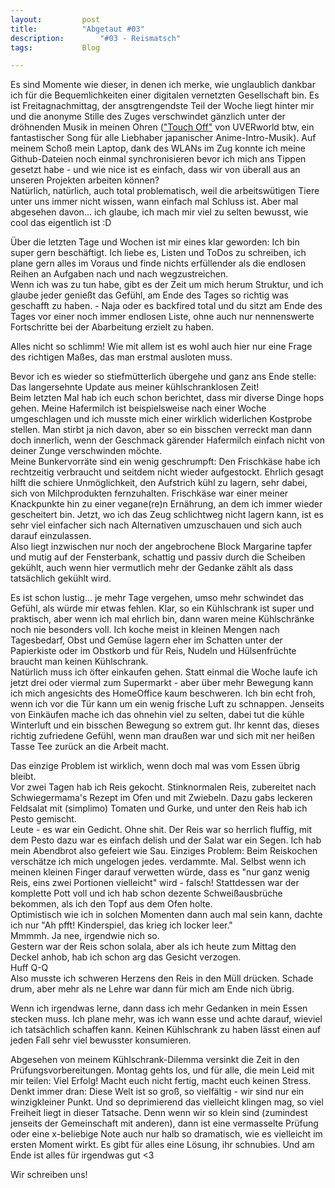 ```yaml
---
layout:			post
title:			"Abgetaut #03"
description:		"#03 - Reismatsch"
tags:			Blog

---
```


Es sind Momente wie dieser, in denen ich merke, wie unglaublich dankbar ich für die Bequemlichkeiten einer digitalen vernetzten Gesellschaft bin. Es ist Freitagnachmittag, der ansgtrengendste Teil der Woche liegt hinter mir und die anonyme Stille des Zuges verschwindet gänzlich unter der dröhnenden Musik in meinen Ohren (["Touch Off"](https://www.youtube.com/watch?v=HGhjyd8ZE78) von UVERworld btw, ein fantastischer Song für alle Liebhaber japanischer Anime-Intro-Musik). Auf meinem Schoß mein Laptop, dank des WLANs im Zug konnte ich meine Github-Dateien noch einmal synchronisieren bevor ich mich ans Tippen gesetzt habe - und wie nice ist es einfach, dass wir von überall aus an unseren Projekten arbeiten können?  
Natürlich, natürlich, auch total problematisch, weil die arbeitswütigen Tiere unter uns immer nicht wissen, wann einfach mal Schluss ist. Aber mal abgesehen davon... ich glaube, ich mach mir viel zu selten bewusst, wie cool das eigentlich ist :D  

Über die letzten Tage und Wochen ist mir eines klar geworden: Ich bin super gern beschäftigt. Ich liebe es, Listen und ToDos zu schreiben, ich plane gern alles im Voraus und finde nichts erfüllender als die endlosen Reihen an Aufgaben nach und nach wegzustreichen.  
Wenn ich was zu tun habe, gibt es der Zeit um mich herum Struktur, und ich glaube jeder genießt das Gefühl, am Ende des Tages so richtig was geschafft zu haben. - Naja oder es backfired total und du sitzt am Ende des Tages vor einer noch immer endlosen Liste, ohne auch nur nennenswerte Fortschritte bei der Abarbeitung erzielt zu haben.  

Alles nicht so schlimm! Wie mit allem ist es wohl auch hier nur eine Frage des richtigen Maßes, das man erstmal ausloten muss. 

Bevor ich es wieder so stiefmütterlich übergehe und ganz ans Ende stelle: Das langersehnte Update aus meiner kühlschranklosen Zeit!  
Beim letzten Mal hab ich euch schon berichtet, dass mir diverse Dinge hops gehen. Meine Hafermilch ist beispielsweise nach einer Woche umgeschlagen und ich musste mich einer wirklich widerlichen Kostprobe stellen. Man stirbt ja nich davon, aber so ein bisschen verreckt man dann doch innerlich, wenn der Geschmack gärender Hafermilch einfach nicht von deiner Zunge verschwinden möchte.  
Meine Bunkervorräte sind ein wenig geschrumpft: Den Frischkäse habe ich rechtzeitig verbraucht und seitdem nicht wieder aufgestockt. Ehrlich gesagt hilft die schiere Unmöglichkeit, den Aufstrich kühl zu lagern, sehr dabei, sich von Milchprodukten fernzuhalten. Frischkäse war einer meiner Knackpunkte hin zu einer vegane(re)n Ernährung, an dem ich immer wieder gescheitert bin. Jetzt, wo ich das Zeug schlichtweg nicht lagern kann, ist es sehr viel einfacher sich nach Alternativen umzuschauen und sich auch darauf einzulassen.  
Also liegt inzwischen nur noch der angebrochene Block Margarine tapfer und mutig auf der Fensterbank, schattig und passiv durch die Scheiben gekühlt, auch wenn hier vermutlich mehr der Gedanke zählt als dass tatsächlich gekühlt wird. 

Es ist schon lustig... je mehr Tage vergehen, umso mehr schwindet das Gefühl, als würde mir etwas fehlen. Klar, so ein Kühlschrank ist super und praktisch, aber wenn ich mal ehrlich bin, dann waren meine Kühlschränke noch nie besonders voll. Ich koche meist in kleinen Mengen nach Tagesbedarf, Obst und Gemüse lagern eher im Schatten unter der Papierkiste oder im Obstkorb und für Reis, Nudeln und Hülsenfrüchte braucht man keinen Kühlschrank.  
Natürlich muss ich öfter einkaufen gehen. Statt einmal die Woche laufe ich jetzt drei oder viermal zum Supermarkt - aber über mehr Bewegung kann ich mich angesichts des HomeOffice kaum beschweren. Ich bin echt froh, wenn ich vor die Tür kann um ein wenig frische Luft zu schnappen. Jenseits von Einkäufen mache ich das ohnehin viel zu selten, dabei tut die kühle Winterluft und ein bisschen Bewegung so extrem gut. Ihr kennt das, dieses richtig zufriedene Gefühl, wenn man draußen war und sich mit ner heißen Tasse Tee zurück an die Arbeit macht.

Das einzige Problem ist wirklich, wenn doch mal was vom Essen übrig bleibt.  
Vor zwei Tagen hab ich Reis gekocht. Stinknormalen Reis, zubereitet nach Schwiegermama's Rezept im Ofen und mit Zwiebeln. Dazu gabs leckeren Feldsalat mit (simplimo) Tomaten und Gurke, und unter den Reis hab ich Pesto gemischt.  
Leute - es war ein Gedicht. Ohne shit. Der Reis war so herrlich fluffig, mit dem Pesto dazu war es einfach delish und der Salat war ein Segen. Ich hab mein Abendbrot also gefeiert wie Sau. Einziges Problem: Beim Reiskochen verschätze ich mich ungelogen jedes. verdammte. Mal. Selbst wenn ich meinen kleinen Finger darauf verwetten würde, dass es "nur ganz wenig Reis, eins zwei Portionen vielleicht" wird - falsch! Stattdessen war der komplette Pott voll und ich hab schon dezente Schweißausbrüche bekommen, als ich den Topf aus dem Ofen holte.  
Optimistisch wie ich in solchen Momenten dann auch mal sein kann, dachte ich nur "Ah pfft! Kinderspiel, das krieg ich locker leer."  
Mmmmh. Ja nee, irgendwie nich so.  
Gestern war der Reis schon solala, aber als ich heute zum Mittag den Deckel anhob, hab ich schon arg das Gesicht verzogen.  
Huff Q-Q  
Also musste ich schweren Herzens den Reis in den Müll drücken. Schade drum, aber mehr als ne Lehre war dann für mich am Ende nich übrig.

Wenn ich irgendwas lerne, dann dass ich mehr Gedanken in mein Essen stecken muss. Ich plane mehr, was ich wann esse und achte darauf, wieviel ich tatsächlich schaffen kann. Keinen Kühlschrank zu haben lässt einen auf jeden Fall sehr viel bewusster konsumieren. 

Abgesehen von meinem Kühlschrank-Dilemma versinkt die Zeit in den Prüfungsvorbereitungen. Montag gehts los, und für alle, die mein Leid mit mir teilen: Viel Erfolg! Macht euch nicht fertig, macht euch keinen Stress. Denkt immer dran: Diese Welt ist so groß, so vielfältig - wir sind nur ein winzigkleiner Punkt. Und so deprimierend das vielleicht klingen mag, so viel Freiheit liegt in dieser Tatsache. Denn wenn wir so klein sind (zumindest jenseits der Gemeinschaft mit anderen), dann ist eine vermasselte Prüfung oder eine x-beliebige Note auch nur halb so dramatisch, wie es vielleicht im ersten Moment wirkt. Es gibt für alles eine Lösung, ihr schnubies. Und am Ende ist alles für irgendwas gut <3

Wir schreiben uns!

